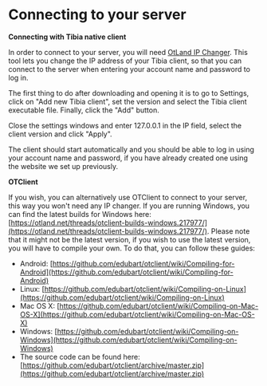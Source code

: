 # Connecting to your server

**Connecting with Tibia native client**

In order to connect to your server, you will need [OtLand IP Changer](https://otland.net/threads/otland-ip-changer.134369/). This tool lets you change the IP address of your Tibia client, so that you can connect to the server when entering your account name and password to log in.

The first thing to do after downloading and opening it is to go to Settings, click on "Add new Tibia client", set the version and select the Tibia client executable file. Finally, click the "Add" button.

Close the settings windows and enter 127.0.0.1 in the IP field, select the client version and click "Apply".

The client should start automatically and you should be able to log in using your account name and password, if you have already created one using the website we set up previously.

**OTClient**

If you wish, you can alternatively use OTClient to connect to your server, this way you won't need any IP changer. If you are running Windows, you can find the latest builds for Windows here: [https://otland.net/threads/otclient-builds-windows.217977/](https://otland.net/threads/otclient-builds-windows.217977/). Please note that it might not be the latest version, if you wish to use the latest version, you will have to compile your own. To do that, you can follow these guides:

* Android: [https://github.com/edubart/otclient/wiki/Compiling-for-Android](https://github.com/edubart/otclient/wiki/Compiling-for-Android)
* Linux: [https://github.com/edubart/otclient/wiki/Compiling-on-Linux](https://github.com/edubart/otclient/wiki/Compiling-on-Linux)
* Mac OS X: [https://github.com/edubart/otclient/wiki/Compiling-on-Mac-OS-X](https://github.com/edubart/otclient/wiki/Compiling-on-Mac-OS-X)
* Windows: [https://github.com/edubart/otclient/wiki/Compiling-on-Windows](https://github.com/edubart/otclient/wiki/Compiling-on-Windows)
* The source code can be found here: [https://github.com/edubart/otclient/archive/master.zip](https://github.com/edubart/otclient/archive/master.zip)

